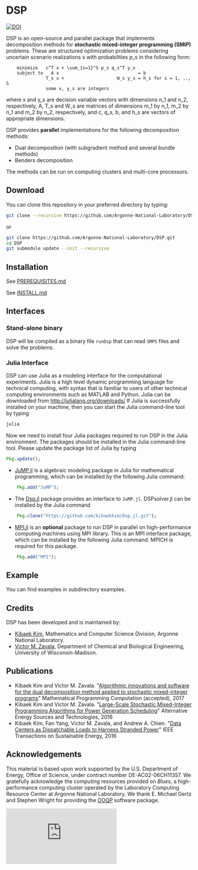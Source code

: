 # DSP

[![DOI](https://zenodo.org/badge/26612881.svg)](https://zenodo.org/badge/latestdoi/26612881)

DSP is an open-source and parallel package that implements decomposition methods for **stochastic mixed-integer programming (SMIP)** problems. These are structured optimization problems considering uncertain scenario realizations s with probabilities p_s in the following form:

        minimize   c^T x + \sum_{s=1}^S p_s q_s^T y_s
        subject to   A x                              = b
                   T_s x +                    W_s y_s = h_s for s = 1, .., S
                   some x, y_s are integers

where x and y_s are decision variable vectors with dimensions n_1 and n_2, respectively, A, T_s and W_s are matrices of dimensions m_1 by n_1, m_2 by n_1 and m_2 by n_2, respectively, and c, q_s, b, and h_s are vectors of appropriate dimensions.

DSP provides **parallel** implementations for the following decomposition methods:
* Dual decomposition (with subgradient method and several bundle methods)
* Benders decomposition

The methods can be run on computing clusters and multi-core processors.

## Download

You can clone this repository in your preferred directory by typing:
```bash
git clone --recursive https://github.com/Argonne-National-Laboratory/DSP.git
```
or
```bash
git clone https://github.com/Argonne-National-Laboratory/DSP.git
cd DSP
git submodule update --init --recursive
```

## Installation

See [PREREQUISITES.md](PREREQUISITES.md)

See [INSTALL.md](INSTALL.md)

## Interfaces

### Stand-alone binary

DSP will be compiled as a binary file ``runDsp`` that can read ``SMPS`` files and solve the problems.

### Julia Interface

DSP can use Julia as a modeling interface for the computational experiments. Julia is a high level dynamic programming language for technical computing, with syntax that is familiar to users of other technical computing environments such as MATLAB and Python. Julia can be downloaded from http://julialang.org/downloads/ If Julia is successfully installed on your machine, then you can start the Julia command-line tool by typing
```bash
julia
```
Now we need to install four Julia packages required to run DSP in the Julia environment. The packages should be installed in the Julia command-line tool. Please update the package list of Julia by typing
```julia
Pkg.update();
```
* [JuMP.jl](https://github.com/JuliaOpt/JuMP.jl) is a algebraic modeling package in Julia for mathematical programming, which can be installed by the following Julia command:
```julia
    Pkg.add("JuMP");
```
* The [Dsp.jl](https://github.com/kibaekkim/Dsp.jl) package provides an interface to ``JuMP.jl``. DSPsolver.jl can be installed by the Julia command
```julia
    Pkg.clone("https://github.com/kibaekkim/Dsp.jl.git");
```
* [MPI.jl](https://github.com/JuliaParallel/MPI.jl) is an **optional** package to run DSP in parallel on high-performance computing machines using MPI library. This is an MPI interface package, which can be installed by the following Julia command. MPICH is required for this package.
```julia
    Pkg.add("MPI");
```

## Example

You can find examples in subdirectory examples.


## Credits

DSP has been developed and is maintained by:
* [Kibaek Kim](http://mcs.anl.gov/~kibaekkim/), Mathematics and Computer Science Division, Argonne National Laboratory.
* [Victor M. Zavala](http://zavalab.engr.wisc.edu/), Department of Chemical and Biological Engineering, University of Wisconsin-Madison.

## Publications
* Kibaek Kim and Victor M. Zavala. "[Algorithmic innovations and software for the dual decomposition method applied to stochastic mixed-integer programs](http://www.optimization-online.org/DB_FILE/2015/06/4960.pdf)" Mathematical Programming Computation (accepted), 2017
* Kibaek Kim and Victor M. Zavala. "[Large-Scale Stochastic Mixed-Integer Programming Algorithms for Power Generation Scheduling](http://dx.doi.org/10.1007/978-3-319-28752-2_18)" Alternative Energy Sources and Technologies, 2016
* Kibaek Kim, Fan Yang, Victor M. Zavala, and Andrew A. Chien. "[Data Centers as Dispatchable Loads to Harness Stranded Power](http://dx.doi.org/10.1109/TSTE.2016.2593607)" IEEE Transactions on Sustainable Energy, 2016

## Acknowledgements

This material is based upon work supported by the U.S. Department of Energy, Office of Science, under contract number DE-AC02-06CH11357. We gratefully acknowledge the computing resources provided on *Blues*, a high-performance computing cluster operated by the Laboratory Computing Resource Center at Argonne National Laboratory. We thank E. Michael Gertz and Stephen Wright for providing the [OOQP](http://pages.cs.wisc.edu/~swright/ooqp/) software package.


[![Analytics](https://ga-beacon.appspot.com/UA-64449559-2/DSP/README.md)](https://github.com/igrigorik/ga-beacon)

